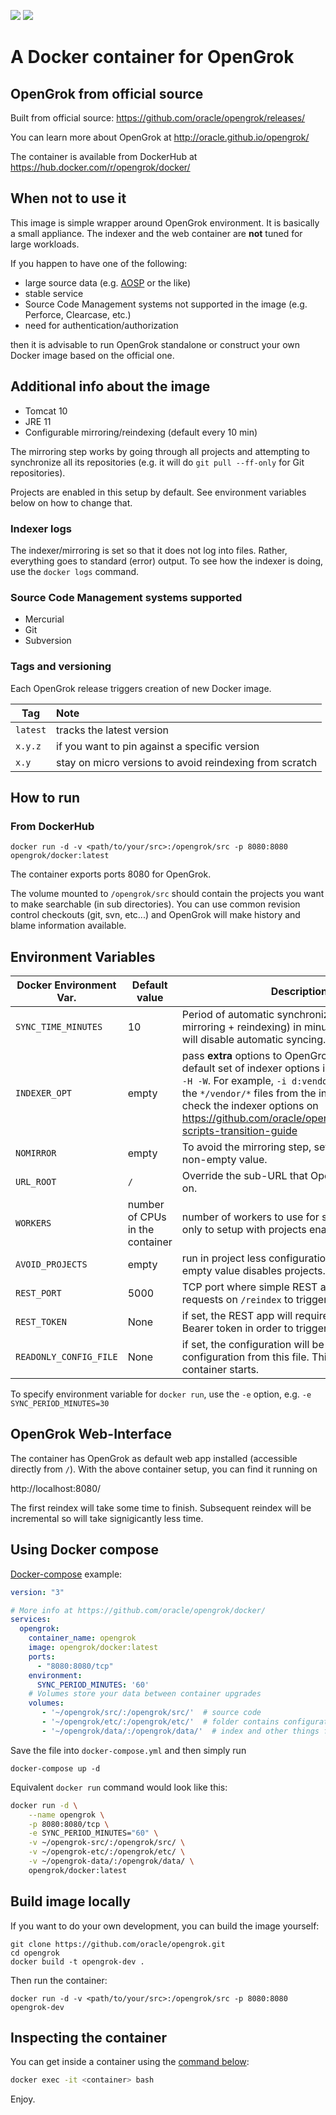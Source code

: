 [![](https://images.microbadger.com/badges/image/opengrok/docker.svg)](https://microbadger.com/images/opengrok/docker "Get your own image badge on microbadger.com")
[![](https://images.microbadger.com/badges/version/opengrok/docker.svg)](https://microbadger.com/images/opengrok/docker "Get your own version badge on microbadger.com")

# A Docker container for OpenGrok

## OpenGrok from official source

Built from official source: https://github.com/oracle/opengrok/releases/

You can learn more about OpenGrok at http://oracle.github.io/opengrok/

The container is available from DockerHub at https://hub.docker.com/r/opengrok/docker/

## When not to use it

This image is simple wrapper around OpenGrok environment. It is basically a small appliance. The indexer and the web container are **not** tuned for large workloads.

If you happen to have one of the following:

  - large source data (e.g. [AOSP](https://en.wikipedia.org/wiki/Android_Open_Source_Project) or the like)
  - stable service
  - Source Code Management systems not supported in the image (e.g. Perforce,
    Clearcase, etc.)
  - need for authentication/authorization

then it is advisable to run OpenGrok standalone or construct your own Docker
image based on the official one.

## Additional info about the image

* Tomcat 10
* JRE 11
* Configurable mirroring/reindexing (default every 10 min)

The mirroring step works by going through all projects and attempting to
synchronize all its repositories (e.g. it will do `git pull --ff-only` for Git
repositories).

Projects are enabled in this setup by default. See environment variables
below on how to change that.

### Indexer logs

The indexer/mirroring is set so that it does not log into files.
Rather, everything goes to standard (error) output. To see how the indexer
is doing, use the `docker logs` command.

### Source Code Management systems supported

- Mercurial
- Git
- Subversion

### Tags and versioning

Each OpenGrok release triggers creation of new Docker image.

| Tag      | Note                                                    |
| -------- |:--------------------------------------------------------|
| `latest` | tracks the latest version                               |
| `x.y.z`  | if you want to pin against a specific version           |
| `x.y`    | stay on micro versions to avoid reindexing from scratch |

## How to run

### From DockerHub

    docker run -d -v <path/to/your/src>:/opengrok/src -p 8080:8080 opengrok/docker:latest

The container exports ports 8080 for OpenGrok.

The volume mounted to `/opengrok/src` should contain the projects you want to make searchable (in sub directories). You can use common revision control checkouts (git, svn, etc...) and OpenGrok will make history and blame information available.

## Environment Variables

| Docker Environment Var. | Default value | Description |
| ----------------------- | ------------- | ----------- |
`SYNC_TIME_MINUTES` | 10 | Period of automatic synchronization (i.e. mirroring + reindexing) in minutes. Setting to `0` will disable automatic syncing.
`INDEXER_OPT` | empty | pass **extra** options to OpenGrok Indexer. The default set of indexer options is: `--remote on -P -H -W`. For example, `-i d:vendor` will remove all the `*/vendor/*` files from the index. You can check the indexer options on https://github.com/oracle/opengrok/wiki/Python-scripts-transition-guide
`NOMIRROR` | empty | To avoid the mirroring step, set the variable to non-empty value.
`URL_ROOT` | `/` | Override the sub-URL that OpenGrok should run on.
`WORKERS` | number of CPUs in the container | number of workers to use for syncing (applies only to setup with projects enabled)
`AVOID_PROJECTS` | empty | run in project less configuration. Set to non empty value disables projects.
`REST_PORT` | 5000 | TCP port where simple REST app listens for GET requests on `/reindex` to trigger manual reindex.
`REST_TOKEN` | None | if set, the REST app will require this token as Bearer token in order to trigger reindex.
`READONLY_CONFIG_FILE` | None | if set, the configuration will be merged with configuration from this file. This is run when the container starts.

To specify environment variable for `docker run`, use the `-e` option, e.g. `-e SYNC_PERIOD_MINUTES=30`

## OpenGrok Web-Interface

The container has OpenGrok as default web app installed (accessible directly from `/`). With the above container setup, you can find it running on

http://localhost:8080/

The first reindex will take some time to finish. Subsequent reindex will be incremental so will take signigicantly less time.

## Using Docker compose

[Docker-compose](https://docs.docker.com/compose/install/) example:

```yaml
version: "3"

# More info at https://github.com/oracle/opengrok/docker/
services:
  opengrok:
    container_name: opengrok
    image: opengrok/docker:latest
    ports:
      - "8080:8080/tcp"
    environment:
      SYNC_PERIOD_MINUTES: '60'
    # Volumes store your data between container upgrades
    volumes:
       - '~/opengrok/src/:/opengrok/src/'  # source code
       - '~/opengrok/etc/:/opengrok/etc/'  # folder contains configuration.xml
       - '~/opengrok/data/:/opengrok/data/'  # index and other things for source code
```

Save the file into `docker-compose.yml` and then simply run

    docker-compose up -d

Equivalent `docker run` command would look like this:

```bash
docker run -d \
    --name opengrok \
    -p 8080:8080/tcp \
    -e SYNC_PERIOD_MINUTES="60" \
    -v ~/opengrok-src/:/opengrok/src/ \
    -v ~/opengrok-etc/:/opengrok/etc/ \
    -v ~/opengrok-data/:/opengrok/data/ \
    opengrok/docker:latest
```

## Build image locally

If you want to do your own development, you can build the image yourself:

    git clone https://github.com/oracle/opengrok.git
    cd opengrok
    docker build -t opengrok-dev .

Then run the container:

    docker run -d -v <path/to/your/src>:/opengrok/src -p 8080:8080 opengrok-dev

## Inspecting the container

You can get inside a container using the [command below](https://docs.docker.com/engine/reference/commandline/exec/):

```bash
docker exec -it <container> bash
```

Enjoy.
